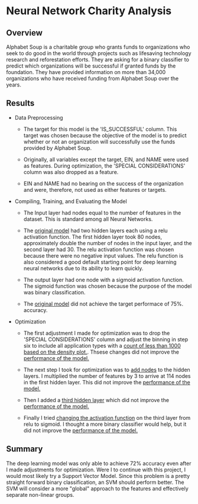 # Neural Network Charity Analysis


## Overview
Alphabet Soup is a charitable group who grants funds to organizations who seek to do good in the world through projects such as lifesaving technology research and reforestation efforts.  They are asking for a binary classifier to predict which organizations will be successful if granted funds by the foundation.  They have provided information on more than 34,000 organizations who have received funding from Alphabet Soup over the years.  


## Results
* Data Preprocessing
    * The target for this model is the 'IS_SUCCESSFUL' column.  This target was chosen because the objective of the model is to predict whether or not an organization will successfully use the funds provided by Alphabet Soup.

    * Originally, all variables except the target, EIN, and NAME were used as features.  During optimization, the 'SPECIAL CONSIDERATIONS' column was also dropped as a feature.  

    * EIN and NAME had no bearing on the success of the organization and were, therefore, not used as either features or targets.

* Compiling, Training, and Evaluating the Model
    * The Input layer had nodes equal to the number of features in the dataset.  This is standard among all Neural Networks.

    * The [original model](pics/original_structure.PNG) had two hidden layers each using a relu activation function.  The first hidden layer took 80 nodes, approximately double the number of nodes in the input layer, and the second layer had 30.  The relu activation function was chosen because there were no negative input values.  The relu function is also considered a good default starting point for deep learning neural networks due to its ability to learn quickly.

    * The output layer had one node with a sigmoid activation function.  The sigmoid function was chosen because the purpose of the model was binary classification.  

    * The [original model](pics/original_result.PNG) did not achieve the target performace of 75%.
    accuracy.

* Optimization
    * The first adjustment I made for optimization was to drop the 'SPECIAL CONSIDERATIONS' column and adjust the binning in step six to include all application types with a [count of less than 1000 based on the density plot.](pics/app_count.PNG).  Thsese changes did not improve the [performance of the model.](pics/optimize1.PNG)

    * The next step I took for optimization was to [add nodes](pics/increase_nodes.PNG) to the hidden layers.  I multiplied the number of features by 3 to arrive at 114 nodes in the first hidden layer.  This did not improve the [performance of the model.](pics/optimize2.PNG)

    * Then I added a [third hidden layer](pics/third_layer.PNG) which did not improve the [performance of the model.](pics/optimize3.PNG)

    * Finally I tried [changing the activation function](pics/change_activation.PNG) on the third layer from relu to sigmoid.  I thought a more binary classifier would help, but it did not improve the [performance of the model.](pics/optimize4.PNG)

## Summary
The deep learning model was only able to achieve 72% accuracy even after I made adjustments for optimization.  Were I to continue with this project, I would most likely try a Support Vector Model. Since this problem is a pretty straight forward binary classification, an SVM should perform better.  The SVM will consider a more "global" approach to the features and effectively separate non-linear groups. 



